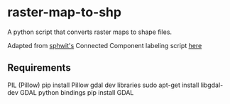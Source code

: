 # raster-map-to-shp
A python script that converts raster maps to shape files.

Adapted from [sphwit's](https://github.com/spwhitt) Connected Component labeling script [here](https://github.com/spwhitt/cclabel)

## Requirements
PIL (Pillow) pip install Pillow
gdal dev libraries sudo apt-get install libgdal-dev
GDAL python bindings pip install GDAL


